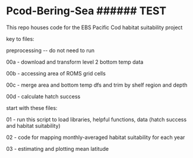 # Pcod-Bering-Sea ###### TEST #######

This repo houses code for the EBS Pacific Cod habitat suitability project

key to files:

preprocessing -- do not need to run

00a - download and transform level 2 bottom temp data

00b - accessing area of ROMS grid cells

00c - merge area and bottom temp dfs and trim by shelf region and depth

00d -  calculate hatch success

start with these files:

01 - run this script to load libraries, helpful functions, data (hatch success and habitat suitability)

02 - code for mapping monthly-averaged habitat suitability for each year 

03 - estimating and plotting mean latitude 
